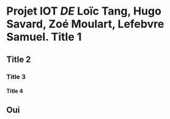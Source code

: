 **Projet IOT**
*DE* Loïc Tang, Hugo Savard, Zoé Moulart, Lefebvre Samuel. 
Title 1
==
Title 2
-
### Title 3 #
####  Title 4
Oui
-----------------